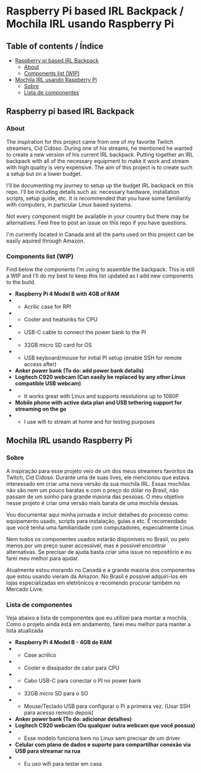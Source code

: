 # Raspberry Pi based IRL Backpack / Mochila IRL usando Raspberry Pi

## Table of contents / Índice
  * [Raspberry pi based IRL Backpack](#raspberry-pi-based-irl-backpack)
    + [About](#about)
    + [Components list (WIP)](#components-list--wip-)
  * [Mochila IRL usando Raspberry Pi](#mochila-irl-usando-raspberry-pi)
    + [Sobre](#sobre)
    + [Lista de componentes](#lista-de-componentes)

## Raspberry pi based IRL Backpack

### About
The inspiration for this project came from one of my favorite Twitch streamers, Cid Cidoso. During one of his streams, he mentioned he wanted to create a new version of his current IRL backpack. Putting together an IRL backpack with all of the necessary equipment to make it work and stream with high quality is very expensive. The aim of this project is to create such a setup but on a lower budget. 

I'll be documenting my journey to setup up the budget IRL backpack on this repo. I'll be including details such as: necessary hardware, installation scripts, setup guide, etc. It is recommended that you have some familiarity with computers, in particular Linux based systems.  

Not every component might be available in your country but there may be alternatives. Feel free to post an issue on this repo if you have questions. 

I'm currently located in Canada and all the parts used on this project can be easily aquired through Amazon.

### Components list (WIP)
Find below the components I'm using to assemble the backpack. This is still a WIP and I'll do my best to keep this list updated as I add new components to the build. 
- **Raspberry Pi 4 Model B with 4GB of RAM**
- - Acrilic case for RPI
- - Cooler and heatsinks for CPU
- - USB-C cable to connect the power bank to the PI
- - 32GB micro SD card for OS
- - USB keyboard/mouse for initial PI setup (enable SSH for remote access after)
- **Anker power bank (To do: add power bank details)**
- **Logitech C920 webcam (Can easily be replaced by any other Linux compatible USB webcam)**
- - It works great with Linux and supports resolutions up to 1080P
- **Mobile phone with active data plan and USB tethering support for streaming on the go**
- - I use wifi to stream at home and for testing purposes

## Mochila IRL usando Raspberry Pi

### Sobre
A inspiração para esse projeto veio de um dos meus streamers favoritos da Twitch, Cid Cidoso. Durante uma de suas lives, ele mencionou que estava interessado em criar uma nova versão da sua mochila IRL. Essas mochilas não são nem um pouco baratas e com o preço do dólar no Brasil, não passam de um sonho para grande maioria das pessoas. O meu objetivo nesse projeto é criar uma versão mais barata de uma mochila dessas.

Vou documentar aqui minha jornada e incluir detalhes do processo como: equipamento usado, scripts para instalação, guias e etc. É recomendado que você tenha uma familiaridade com computadores, especialmente Linux.

Nem todos os componentes usados estarão disponíveis no Brasil, ou pelo menos por um preço super accessível, mas é possível encontrar alternativas. Se precisar de ajuda basta criar uma issue no repositório e eu farei meu melhor para ajudar.

Atualmente estou morando no Canadá e a grande maioria dos componentes que estou usando vieram da Amazon. No Brasil é possível adquiri-los em lojas especializadas em eletrônicos e recomendo procurar também no Mercado Livre.

### Lista de componentes
Veja abaixo a lista de componentes que eu utilizei para montar a mochila. Como o projeto ainda está em andamento, farei meu melhor para manter a lista atualizada
- **Raspberry Pi 4 Model B - 4GB de RAM**
- - Case acrilico
- - Cooler e dissipador de calor para CPU
- - Cabo USB-C para conectar o PI no power bank
- - 32GB micro SD para o SO
- - Mouse/Teclado USB para configurar o Pi a primeira vez. (Usar SSH para acesso remoto depois)
- **Anker power bank (To do: adicionar detalhes)**
- **Logitech C920 webcam (Ou qualquer outra webcam que você possua)**
- - Esse modelo funciona bem no Linux sem precisar de um driver
- **Celular com plano de dados e suporte para compartilhar conexão via USB para streamar na rua**
- - Eu uso wifi para testar em casa
